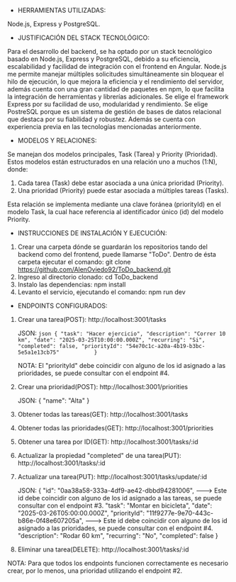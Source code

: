* HERRAMIENTAS UTILIZADAS:

Node.js, Express y PostgreSQL.

* JUSTIFICACIÓN DEL STACK TECNOLÓGICO: 

Para el desarrollo del backend, se ha optado por un stack tecnológico basado en Node.js, Express y PostgreSQL, debido a su eficiencia, escalabilidad y facilidad de integración con el frontend en Angular. Node.js me permite manejar múltiples solicitudes simultáneamente sin bloquear el hilo de ejecución, lo que mejora la eficiencia y el rendimiento del servidor, además cuenta con una gran cantidad de paquetes en npm, lo que facilita la integración de herramientas y librerías adicionales. Se elige el framework Express por su facilidad de uso, modularidad y rendimiento. Se elige PostreSQL porque es un sistema de gestión de bases de datos relacional que destaca por su fiabilidad y robustez. Además se cuenta con experiencia previa en las tecnologías mencionadas anteriormente.

* MODELOS Y RELACIONES: 

Se manejan dos modelos principales, Task (Tarea) y Priority (Prioridad). Estos modelos están estructurados en una relación uno a muchos (1:N), donde:

1. Cada tarea (Task) debe estar asociada a una única prioridad (Priority).
2. Una prioridad (Priority) puede estar asociada a múltiples tareas (Tasks).
   
Esta relación se implementa mediante una clave foránea (priorityId) en el modelo Task, la cual hace referencia al identificador único (id) del modelo Priority.

* INSTRUCCIONES DE INSTALACIÓN Y EJECUCIÓN:

1. Crear una carpeta dónde se guardarán los repositorios tando del backend como del frontend, puede llamarse "ToDo". Dentro de ésta carpeta ejecutar el comando: git clone https://github.com/AlenOviedo92/ToDo_backend.git
2. Ingreso al directorio clonado: cd ToDo_backend
3. Instalo las dependencias: npm install
4. Levanto el servicio, ejecutando el comando: npm run dev

* ENDPOINTS CONFIGURADOS:

1. Crear una tarea(POST): http://localhost:3001/tasks

   JSON: ```json {
            "task": "Hacer ejercicio",
            "description": "Correr 10 km",
            "date": "2025-03-25T10:00:00.000Z",
            "recurring": "Si",
            "completed": false,
            "priorityId": "54e70c1c-a20a-4b19-b3bc-5e5a1e13cb75"          
         } ```

   NOTA: El "priorityId" debe coincidir con alguno de los id asignado a las prioridades, se puede consultar con el endpoint #4.
   
3. Crear una prioridad(POST): http://localhost:3001/priorities

   JSON: {
            "name": "Alta"
         }
   
4. Obtener todas las tareas(GET):  http://localhost:3001/tasks
   
5. Obtener todas las prioridades(GET):  http://localhost:3001/priorities
   
6. Obtener una tarea por ID(GET):  http://localhost:3001/tasks/:id
   
7. Actualizar la propiedad "completed" de una tarea(PUT):  http://localhost:3001/tasks/:id
   
8. Actualizar una tarea(PUT):  http://localhost:3001/tasks/update/:id

   JSON: {
            "id": "0aa38a58-333a-4df9-ae42-dbbd94281006",                  ---> Este id debe coincidir con alguno de los id asignado a las tareas, se puede consultar con el endpoint #3.
            "task": "Montar en bicicleta",
            "date": "2025-03-26T05:00:00.000Z",
            "priorityId": "11f9277e-9e70-443c-b86e-0f48e607205a",          ---> Este id debe coincidir con alguno de los id asignado a las prioridades, se puede consultar con el endpoint #4.
            "description": "Rodar 60 km",
            "recurring": "No",
            "completed": false
         }
   
9. Eliminar una tarea(DELETE):  http://localhost:3001/tasks/:id

NOTA: Para que todos los endpoints funcionen correctamente es necesario crear, por lo menos, una prioridad utilizando el endpoint #2.




